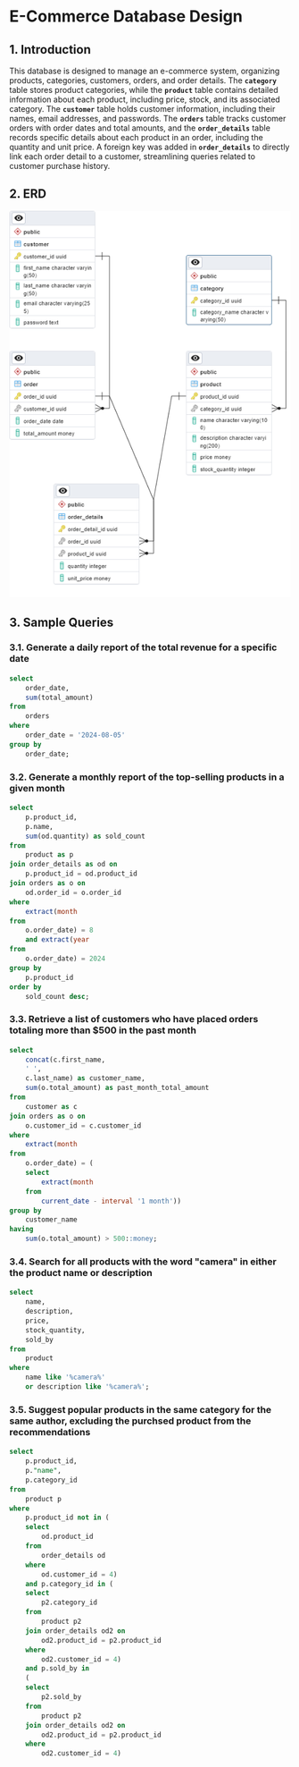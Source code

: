 # E-Commerce Database Design

## 1. Introduction

This database is designed to manage an e-commerce system, organizing products, categories, customers, orders, and order details. The **`category`** table stores product categories, while the **`product`** table contains detailed information about each product, including price, stock, and its associated category. The **`customer`** table holds customer information, including their names, email addresses, and passwords. The **`orders`** table tracks customer orders with order dates and total amounts, and the **`order_details`** table records specific details about each product in an order, including the quantity and unit price. A foreign key was added in **`order_details`** to directly link each order detail to a customer, streamlining queries related to customer purchase history.

## 2. ERD

![ERD](/diagram/e-commerce-erd.png)

## 3. Sample Queries

### 3.1. Generate a daily report of the total revenue for a specific date

``` sql
select
    order_date,
    sum(total_amount)
from
    orders
where
    order_date = '2024-08-05'
group by
    order_date;
```

### 3.2. Generate a monthly report of the top-selling products in a given month

``` sql
select
    p.product_id,
    p.name,
    sum(od.quantity) as sold_count
from
    product as p
join order_details as od on
    p.product_id = od.product_id
join orders as o on
    od.order_id = o.order_id
where
    extract(month
from
    o.order_date) = 8
    and extract(year
from
    o.order_date) = 2024
group by
    p.product_id
order by
    sold_count desc;
```

### 3.3. Retrieve a list of customers who have placed orders totaling more than $500 in the past month

``` sql
select
    concat(c.first_name,
    ' ',
    c.last_name) as customer_name,
    sum(o.total_amount) as past_month_total_amount
from
    customer as c
join orders as o on
    o.customer_id = c.customer_id
where
    extract(month
from
    o.order_date) = (
    select
        extract(month
    from
        current_date - interval '1 month'))
group by
    customer_name
having
    sum(o.total_amount) > 500::money;
```

### 3.4. Search for all products with the word "camera" in either the product name or description

``` sql
select
    name,
    description,
    price,
    stock_quantity,
    sold_by
from
    product
where
    name like '%camera%'
    or description like '%camera%';
```

### 3.5. Suggest popular products in the same category for the same author, excluding the purchsed product from the recommendations

``` sql
select
    p.product_id,
    p."name",
    p.category_id
from
    product p
where
    p.product_id not in (
    select
        od.product_id
    from
        order_details od
    where
        od.customer_id = 4)
    and p.category_id in (
    select
        p2.category_id
    from
        product p2
    join order_details od2 on
        od2.product_id = p2.product_id
    where
        od2.customer_id = 4)
    and p.sold_by in 
    (
    select
        p2.sold_by
    from
        product p2
    join order_details od2 on
        od2.product_id = p2.product_id
    where
        od2.customer_id = 4)
```

